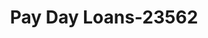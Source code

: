 ---
f_zip-code: 63383
f_state-code: MO
title: Pay Day Loans-23562
f_phone: 636-456-0855
f_city-only: Warrenton
f_address: 616C North State Highway 47 Warrenton
f_location-unique-id: '23562'
slug: pay-day-loans-23562
updated-on: '2024-05-30T13:46:58.046Z'
created-on: '2024-05-30T13:36:59.803Z'
published-on: '2024-05-30T13:54:32.469Z'
f_city-state: cms/city/warrenton-mo.md
f_company: cms/company/pay-day-loans.md
f_state: cms/state/missouri.md
layout: '[payday-loan].html'
tags: payday-loan
---